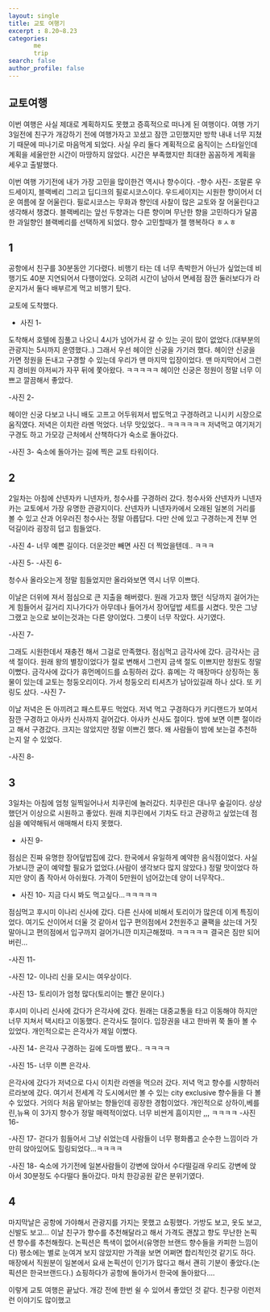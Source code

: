 ```yaml
---
layout: single
title: 교토 여행기
excerpt : 8.20~8.23 
categories: 
       me
       trip
search: false
author_profile: false
---
```

## 교토여행

이번 여행은 사실 제대로 계획하지도 못했고 증흑적으로 떠나게 된 여행이다. 여행 가기 3일전에 친구가 개강하기 전에 여행가자고 꼬셨고 잠깐 고민했지만 방학 내내 너무 지쳤기 때문에 떠나기로 마음먹게 되었다. 사실 우리 둘다 계획적으로 움직이는 스타일인데 계획을 세울만한 시간이 마땅하지 않았다. 시간은 부족했지만 최대한 꼼꼼하게 계획을 세우고 출발했다.

이번 여행 가기전에 내가 가장 고민을 많이한건 역시나 향수이다.
-향수 사진-
조말론 우드세이지, 블랙베리 그리고 딥디크의 필로시코스이다. 우드세이지는 시원한 향이어서 더운 여름에 잘 어울린다. 필로시코스는 무화과 향인데 사찰이 많은 교토와 잘 어울린다고 생각해서 챙겼다. 블랙베리는 앞선 두향과는 다른 향이며 무난한 향을 고민하다가 달콤한 과일향인 블랙베리를 선택하게 되었다. 
향수 고민할때가 젤 행복하다  ㅎㅅㅎ 


## 1
공항에서 친구를 30분동안 기다렸다. 비행기 타는 데 너무 촉박한거 아닌가 싶었는데 비행기도 40분 지연되어서 다행이었다. 오히려 시간이 남아서 면세점 잠깐 둘러보다가 라운지가서 둘다 배부르게 먹고 비행기 탔다.

교토에 도착했다.

- 사진 1-

도착해서 호텔에 짐풀고 나오니 4시가 넘어가서 갈 수 있는 곳이 많이 없었다.(대부분의 관광지는 5시까지 운영했다..) 그래서 우선 헤이안 신궁을 가기러 했다. 헤이안 신궁을 가면 정원을 돈내고 구경할 수 있는데 우리가 맨 마지막 입장이었다. 맨 마지막어서 그런지 경비원 아저씨가 자꾸 뒤에 쫓아왔다. ㅋㅋㅋㅋㅋ 
헤이안 신궁은 정원이 정말 너무 이쁘고 깔끔해서 좋았다.

-사진 2-

헤이안 신궁 다보고 나니 배도 고프고 어두워져서 밥도먹고 구경하려고 니시키 시장으로 움직였다. 저녁은 이치란 라멘 먹었다. 너무 맛있었다.. ㅋㅋㅋㅋㅋㅋ 저녁먹고 여기저기 구경도 하고 가모강 근처에서 산책하다가 숙소로 돌아갔다.

-사진 3-
숙소에 돌아가는 길에 찍은 교토 타워이다.


## 2
2일차는 아침에 산넨자카 니넨자카, 청수사를 구경하러 갔다. 청수사와 산넨자카 니넨자카는 교토에서 가장 유명한 관광지이다. 산넨자카 니넨자카에서 오래된 일본의 거리를 볼 수 있고 산과 어우러진 청수사는 정말 아릅답다. 다만 산에 있고 구경하는게 전부 언덕길이라 굉장히 덥고 힘들었다. 

-사진 4-
너무 예쁜 길이다. 더운것만 빼면 사진 더 찍었을텐데.. ㅋㅋㅋ


-사진 5-
-사진 6-

청수사 올라오는게 정말 힘들었지만 올라와보면 역시 너무 이쁘다.

이날은 더위에 져서 점심으로 큰 지출을 해버렸다. 원래 가고자 했던 식당까지 걸어가는게 힘들어서 길거리 지나가다가 아무데나 들어가서 장어덮밥 세트를 시켰다. 맛은 그냥 그랬고 눈으로 보이는것과는 다른 양이었다. 그릇이 너무 작았다. 사기였다.

-사진 7-

그래도 시원한데서 재충전 해서 그걸로 만족했다. 
점심먹고 금각사에 갔다. 금각사는 금색 절이다. 원래 왕의 별장이었다가 절로 변해서 그런지 금색 절도 이쁘지만 정원도 정말 이뻤다. 
금각사에 갔다가 휴먼메이드를 쇼핑하러 갔다. 휴메는 각 매장마다 상징하는 동물이 있는데 교토는 청둥오리이다. 가서 청둥오리 티셔츠가 남아있길래 하나 샀다. 또 키링도 샀다. 
-사진 7-

이날 저녁은 돈 아끼려고 패스트푸드 먹었다. 저녁 먹고 구경하다가 키디랜드가 보여서 잠깐 구경하고 아사카 신사까지 걸어갔다. 아사카 신사도 절이다. 밤에 보면 이쁜 절이라고 해서 구경갔다. 크지는 않았지만 정말 이쁘긴 했다. 왜 사람들이 밤에 보는걸 추천하는지 알 수 있었다.

-사진 8-

## 3
3일차는 아침에 엄청 일찍일어나서 치쿠린에 놀러갔다. 치쿠린은 대나무 숲길이다. 상상했던거 이상으로 시원하고 좋았다. 원래 치쿠린에서 기차도 타고 관광하고 싶었는데 점심을 예약해둬서 애매해서 타지 못했다. 
- 사진 9-

점심은 진짜 유명한 장어덮밥집에 갔다. 한국에서 유일하게 예약한 음식점이었다. 사실 가보니깐 굳이 예약할 필요가 없었다.(사람이 생각보다 많지 않았다.) 정말 맛이었다 하지만 양이 좀 작아서 아쉬웠다. 가격이 5만원이 넘어갔는데 양이 너무작다..

- 사진 10-
지금 다시 봐도 먹고싶다...ㅋㅋㅋㅋㅋ


점심먹고 후시미 이나리 신사에 갔다. 다른 신사에 비해서 토리이가 많은데 이게 특징이었다. 여기도 산이어서 더울 것 같아서 입구 편의점에서 2천원주고 쿨팩을 샀는데 거짓말아니고 편의점에서 입구까지 걸어가니깐 미지근해졌따. ㅋㅋㅋㅋㅋ 결국은 짐만 되어버린...

-사진 11-


-사진 12-
이나리 신을 모시는 여우상이다.

-사진 13-
토리이가 엄청 많다(토리이는 빨간 문이다.)

후시미 이나리 신사에 갔다가 은각사에 갔다. 원래는 대중교통을 타고 이동해야 하지만 너무 지쳐서 택시타고 이동했다. 은각사도 절이다. 입장권을 내고 한바퀴 쭉 돌아 볼 수 있었다. 개인적으로는 은각사가 제일 이뻤다.

-사진 14-
은각사 구경하는 길에 도마뱀 봤다.. ㅋㅋㅋㅋ

-사진 15-
너무 이쁜 은각사.

은각사에 갔다가 저녁으로 다시 이치란 라멘을 먹으러 갔다. 저녁 먹고 향수를 시향하러 르라보에 갔다. 여기서 전세계 각 도시에서만 볼 수 있는 city exclusive 향수들을 다 볼 수 있었다. 거의다 처음 맡아보는 향들인데 굉장한 경험이었다. 개인적으로 상하이,베를린,뉴욕 이 3가지 향수가 정말 매력적이었다. 너무 비싼게 흠이지만 ,,, ㅋㅋㅋㅋ
-사진 16-

-사진 17-
걷다가 힘들어서 그냥 쉬었는데 사람들이 너무 평화롭고 순수한 느낌이라 가만히 앉아있어도 힐링되었다...ㅋㅋㅋㅋ

-사진 18-
숙소에 가기전에 일본사람들이 강변에 앉아서 수다떨길래 우리도 강변에 앉아서 30분정도 수다떨다 돌아갔다. 마치 한강공원 같은 분위기였다.


## 4
마지막날은 공항에 가야해서 관광지를 가지는 못했고 쇼핑했다. 가방도 보고, 옷도 보고, 신발도 보고... 
이날 친구가 향수를 추천해달라고 해서 가격도 괜찮고 향도 무난한 논픽션 향수를 추천해줬다. 논픽션은 특색이 없어서(유명한 브랜드 향수들을 카피한 느낌이다) 평소에는 별로 눈여겨 보지 않았지만 가격을 보면 어쩌면 합리적인것 같기도 하다.
매장에서 직원분이 일본에서 요새 논픽션이 인기가 많다고 해서 괜히 기분이 좋았다.(논픽션은 한국브랜드다.)
쇼핑하다가 공항에 돌아가서 한국에 돌아왔다....



이렇게 교토 여행은 끝났다. 개강 전에 한번 쉴 수 있어서 좋았던 것 같다. 친구랑 이런저런 이야기도 많이했고 































